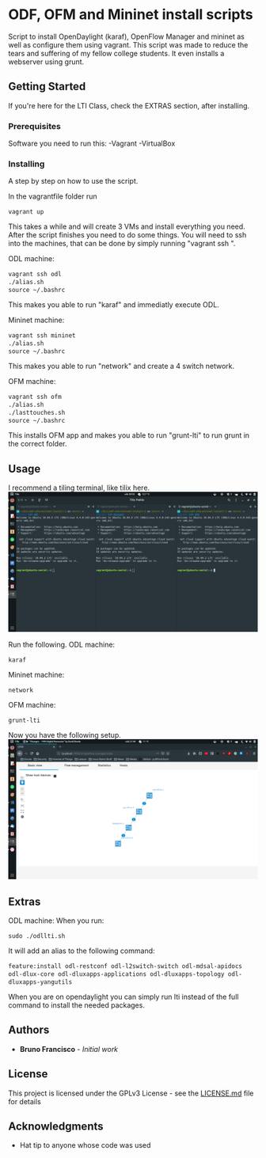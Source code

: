 # ODF, OFM and Mininet install scripts

Script to install OpenDaylight (karaf), OpenFlow Manager and mininet as well as configure them using vagrant. This script was made to reduce the tears and suffering of my fellow college students. It even installs a webserver using grunt.

## Getting Started

If you're here for the LTI Class, check the EXTRAS section, after installing.

### Prerequisites

Software you need to run this:
-Vagrant
-VirtualBox


### Installing

A step by step on how to use the script.

In the vagrantfile folder run

```
vagrant up
```

This takes a while and will create 3 VMs and install everything you need. After the script finishes you need to do some things. You will need to ssh into the machines, that can be done by simply running "vagrant ssh <machine name>".

ODL machine:

```
vagrant ssh odl
./alias.sh
source ~/.bashrc
```
This makes you able to run "karaf" and immediatly execute ODL.

Mininet machine:
```
vagrant ssh mininet
./alias.sh
source ~/.bashrc
```
This makes you able to run "network" and create a 4 switch network.

OFM machine:
```
vagrant ssh ofm
./alias.sh
./lasttouches.sh
source ~/.bashrc
```
This installs OFM app and makes you able to run "grunt-lti" to run grunt in the correct folder.


## Usage
I recommend a tiling terminal, like tilix here.
![alt text](https://raw.githubusercontent.com/baiox86/odf-ofm-mininet-install/master/img/tilix.png)

Run the following.
ODL machine: 
```
karaf
```
Mininet machine:
```
network
```
OFM machine:
```
grunt-lti
```
Now you have the following setup.
![alt text](https://raw.githubusercontent.com/baiox86/odf-ofm-mininet-install/master/img/finalsetup.png)
## Extras

ODL machine:
When you run:
```
sudo ./odllti.sh
```
It will add an alias to the following command:
```
feature:install odl-restconf odl-l2switch-switch odl-mdsal-apidocs odl-dlux-core odl-dluxapps-applications odl-dluxapps-topology odl-dluxapps-yangutils
```
When you are on opendaylight you can simply run lti instead of the full command to install the needed packages.


## Authors

* **Bruno Francisco** - *Initial work*

## License

This project is licensed under the GPLv3 License - see the [LICENSE.md](LICENSE.md) file for details

## Acknowledgments

* Hat tip to anyone whose code was used


